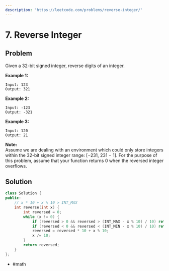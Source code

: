 ```yaml
---
description: 'https://leetcode.com/problems/reverse-integer/'
---
```


# 7. Reverse Integer

## Problem

Given a 32-bit signed integer, reverse digits of an integer.

**Example 1:**

```text
Input: 123
Output: 321
```

**Example 2:**

```text
Input: -123
Output: -321
```

**Example 3:**

```text
Input: 120
Output: 21
```

**Note:**  
 Assume we are dealing with an environment which could only store integers within the 32-bit signed integer range: \[−231,  231 − 1\]. For the purpose of this problem, assume that your function returns 0 when the reversed integer overflows.

## Solution

```cpp
class Solution {
public:
    // x * 10 + x % 10 > INT_MAX
    int reverse(int x) {
        int reversed = 0;
        while (x != 0) {
            if (reversed > 0 && reversed > (INT_MAX - x % 10) / 10) return 0;
            if (reversed < 0 && reversed < (INT_MIN - x % 10) / 10) return 0;
            reversed = reversed * 10 + x % 10;
            x /= 10;
        }
        return reversed;
    }
};
```

* \#math

